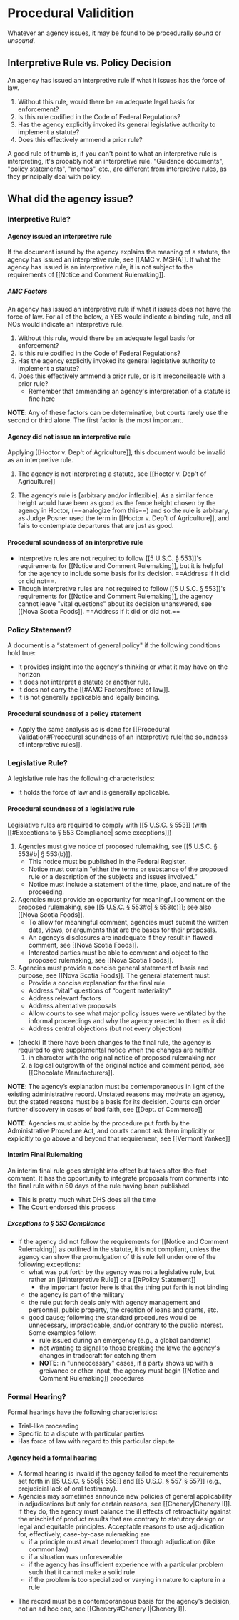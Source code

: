 # Procedural Validition

Whatever an agency issues, it may be found to be procedurally *sound* or *unsound*.
    
## Interpretive Rule vs. Policy Decision

An agency has issued an interpretive rule if what it issues has the force of law.
1. Without this rule, would there be an adequate legal basis for enforcement?
2. Is this rule codified in the Code of Federal Regulations?
3. Has the agency explicitly invoked its general legislative authority to implement a statute?
4. Does this effectively ammend a prior rule?

A good rule of thumb is, if you can't point to what an interpretive rule is interpreting, it's probably not an interpretive rule. "Guidance documents", "policy statements", "memos", etc., are different from interpretive rules, as they principally deal with policy.

## What did the agency issue?

### Interpretive Rule?

#### Agency issued an interpretive rule
If the document issued by the agency explains the meaning of a statute, the agency has issued an interpretive rule, see [[AMC v. MSHA]]. If what the agency has issued is an interpretive rule, it is not subject to the requirements of [[Notice and Comment Rulemaking]].

##### AMC Factors
An agency has issued an interpretive rule if what it issues does not have the force of law. For all of the below, a YES would indicate a binding rule, and all NOs would indicate an interpretive rule.
1. Without this rule, would there be an adequate legal basis for enforcement?
2. Is this rule codified in the Code of Federal Regulations?
3. Has the agency explicitly invoked its general legislative authority to implement a statute?
4. Does this effectively ammend a prior rule, or is it irreconcileable with a prior rule?
	* Remember that ammending an agency's interpretation of a statute is fine here
    
**NOTE**: Any of these factors can be determinative, but courts rarely use the second or third alone. The first factor is the most important.

    
#### Agency did not issue an interpretive rule
Applying [[Hoctor v. Dep't of Agriculture]], this document would be invalid as an interpretive rule.
    
1. The agency is not interpreting a statute, see [[Hoctor v. Dep't of Agriculture]]
    
2. The agency’s rule is [arbitrary and/or inflexible]. As a similar fence height would have been as good as the fence height chosen by the agency in Hoctor, (==analogize from this==) and so the rule is arbitrary, as Judge Posner used the term in [[Hoctor v. Dep't of Agriculture]], and fails to contemplate departures that are just as good.
    

#### Procedural soundness of an interpretive rule
* Interpretive rules are not required to follow [[5 U.S.C. § 553]]'s requirements for [[Notice and Comment Rulemaking]], but it is helpful for the agency to include some basis for its decision. ==Address if it did or did not==.
* Though interpretive rules are not required to follow [[5 U.S.C. § 553]]'s requirements for [[Notice and Comment Rulemaking]], the agency cannot leave "vital questions" about its decision unanswered, see [[Nova Scotia Foods]]. ==Address if it did or did not.==

    

### Policy Statement?
 A document is a “statement of general policy" if the following conditions hold true:
* It provides insight into the agency's thinking or what it may have on the horizon
* It does not interpret a statute or another rule.
* It does not carry the [[#AMC Factors|force of law]].
* It is not generally applicable and legally binding.

#### Procedural soundness of a policy statement
* Apply the same analysis as is done for [[Procedural Validation#Procedural soundness of an interpretive rule|the soundness of interpretive rules]].

### Legislative Rule?
A legislative rule has the following characteristics:
* It holds the force of law and is generally applicable.

 #### Procedural soundness of a legislative rule
Legislative rules are required to comply with [[5 U.S.C. § 553]] (with [[#Exceptions to § 553 Compliance| some exceptions]])
1. Agencies must give notice of proposed rulemaking, see [[5 U.S.C. § 553#b| § 553(b)]]. 
	* This notice must be published in the Federal Register.
	* Notice must contain “either the terms or substance of the proposed rule or a description of the subjects and issues involved.”
	* Notice must include a statement of the time, place, and nature of the proceeding.
2. Agencies must provide an opportunity for meaningful comment on the proposed rulemaking, see [[5 U.S.C. § 553#c| § 553(c)]]; see also [[Nova Scotia Foods]].
	* To allow for meaningful comment, agencies must submit the written data, views, or arguments that are the bases for their proposals.
	* An agency’s disclosures are inadequate if they result in flawed comment, see [[Nova Scotia Foods]].
	* Interested parties must be able to comment and object to the proposed rulemaking, see [[Nova Scotia Foods]].
3. Agencies must provide a concise general statement of basis and purpose, see [[Nova Scotia Foods]]. The general statement must:
	* Provide a concise explanation for the final rule
	* Address “vital” questions of “cogent materiality”
	* Address relevant factors
	* Address alternative proposals
	* Allow courts to see what major policy issues were ventilated by the informal proceedings and why the agency reacted to them as it did
	* Address central objections (but not every objection)
-   (check) If there have been changes to the final rule, the agency is required to give supplemental notice when the changes are neither
	1. in character with the original notice of proposed rulemaking nor 
	2. a logical outgrowth of the original notice and comment period, see [[Chocolate Manufacturers]].

**NOTE**: The agency’s explanation must be contemporaneous in light of the existing administrative record. Unstated reasons may motivate an agency, but the stated reasons must be a basis for its decision. Courts can order further discovery in cases of bad faith, see [[Dept. of Commerce]]

**NOTE**: Agencies must abide by the procedure put forth by the Administrative Procedure Act, and courts cannot ask them implicitly or explicitly to go above and beyond that requirement, see [[Vermont Yankee]]

#### Interim Final Rulemaking
An interim final rule goes straight into effect but takes after-the-fact comment. It has the opportunity to integrate proposals from comments into the final rule within 60 days of the rule having been published.
* This is pretty much what DHS does all the time
* The Court endorsed this process

##### Exceptions to § 553 Compliance
* If the agency did not follow the requirements for [[Notice and Comment Rulemaking]] as outlined in the statute, it is not compliant, unless the agency can show the promulgation of this rule fell under one of the following exceptions:
	* what was put forth by the agency was not a legislative rule, but rather an [[#Interpretive Rule]] or a [[#Policy Statement]]
		* the important factor here is that the thing put forth is not binding
	* the agency is part of the military
	* the rule put forth deals only with agency management and personnel, public property, the creation of loans and grants, etc.
	* good cause; following the standard procedures would be unnecessary, impracticable, and/or contrary to the public interest. Some examples follow:
		* rule issued during an emergency (e.g., a global pandemic)
		* not wanting to signal to those breaking the lawe the agency's changes in tradecraft for catching them
		* **NOTE**: in "unneccessary" cases, if a party shows up with a greivance or other input, the agency must begin [[Notice and Comment Rulemaking]] procedures

### Formal Hearing?
Formal hearings have the following characteristics:
* Trial-like proceeding
* Specific to a dispute with particular parties
* Has force of law with regard to this particular dispute

#### Agency held a formal hearing
* A formal hearing is invalid if the agency failed to meet the requirements set forth in [[5 U.S.C. § 556|§ 556]] and [[5 U.S.C. § 557|§ 557]] (e.g., prejudicial lack of oral testimony).
* Agencies may sometimes announce new policies of general applicability in adjudications but only for certain reasons, see [[Chenery|Chenery II]]. If they do, the agency must balance the ill effects of retroactivity against the mischief of product results that are contrary to statutory design or legal and equitable principles. Acceptable reasons to use adjudication for, effectively, case-by-case rulemaking are
	* if a principle must await development through adjudication (like common law)
	* if a situation was unforeseeable
	* if the agency has insufficient experience with a particular problem such that it cannot make a solid rule
	* if the problem is too specialized or varying in nature to capture in a rule
-   The record must be a contemporaneous basis for the agency’s decision, not an ad hoc one, see [[Chenery#Chenery I|Chenery I]].
